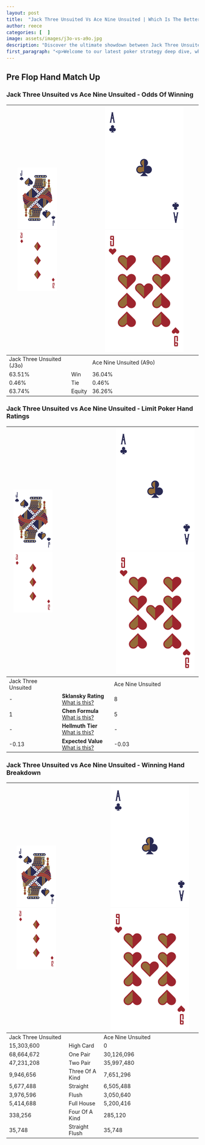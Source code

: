 ```yaml
---
layout: post
title:  "Jack Three Unsuited Vs Ace Nine Unsuited | Which Is The Better Hand In Poker? A Complete Guide"
author: reece
categories: [  ]
image: assets/images/j3o-vs-a9o.jpg
description: "Discover the ultimate showdown between Jack Three Unsuited and Ace Nine Unsuited in poker! Uncover the odds, strategies, and scenarios where one hand triumphs over the other. Get ready to up your poker game with this thrilling analysis."
first_paragraph: "<p>Welcome to our latest poker strategy deep dive, where we're pitting two distinct hands against each other in a high-stakes showdown: Jack Three Unsuited vs Ace Nine Unsuited.</p><p>In the dynamic world of poker, every decision counts, and knowing which hand holds the upper hand is key to your success at the table.</p><p>In this article, we'll dissect these two hands, explore the scenarios where one dominates the other, and equip you with the knowledge to make strategic choices that can tip the odds in your favor.</p><p>Get ready to unravel the intriguing dynamics of these poker hands and elevate your game to new heights.</p>"
---
```




[comment]: # (sp0)

## Pre Flop Hand Match Up

<div class="table hand-ratings" markdown="1"> 



### Jack Three Unsuited vs Ace Nine Unsuited - Odds Of Winning


    
| ![image info](assets/images/hand1/J.png) ![image info](assets/images/hand1/3o.png) |  | ![image info](assets/images/hand2/A.png) ![image info](assets/images/hand2/9o.png) |
| -------- | -------- | -------- |
| Jack Three Unsuited (J3o) |  | Ace Nine Unsuited (A9o) |
| 63.51% | Win | 36.04% |
| 0.46% | Tie | 0.46% |
| 63.74% | Equity | 36.26% |




[comment]: # (sp1)



### Jack Three Unsuited vs Ace Nine Unsuited - Limit Poker Hand Ratings


    
| ![image info](assets/images/hand1/J.png) ![image info](assets/images/hand1/3o.png) |  | ![image info](assets/images/hand2/A.png) ![image info](assets/images/hand2/9o.png) |
| -------- | -------- | -------- |
| Jack Three Unsuited |  | Ace Nine Unsuited |
| - | **Sklansky Rating** [What is this?](/sklansky-rating-explained) | 8 |
| 1 | **Chen Formula** [What is this?](/chen-formula-explained) | 5 |
| - | **Hellmuth Tier** [What is this?](/Hellmuth-tier-explained) | - |
| -0.13 | **Expected Value** [What is this?](/expected-value-explained) | -0.03 |




[comment]: # (sp2)



### Jack Three Unsuited vs Ace Nine Unsuited - Winning Hand Breakdown


    
| ![image info](assets/images/hand1/J.png) ![image info](assets/images/hand1/3o.png) |  | ![image info](assets/images/hand2/A.png) ![image info](assets/images/hand2/9o.png) |
| -------- | -------- | -------- |
| Jack Three Unsuited |  | Ace Nine Unsuited |
| 15,303,600 | High Card | 0 |
| 68,664,672 | One Pair | 30,126,096 |
| 47,231,208 | Two Pair | 35,997,480 |
| 9,946,656 | Three Of A Kind | 7,651,296 |
| 5,677,488 | Straight | 6,505,488 |
| 3,976,596 | Flush | 3,050,640 |
| 5,414,688 | Full House | 5,200,416 |
| 338,256 | Four Of A Kind | 285,120 |
| 35,748 | Straight Flush | 35,748 |




[comment]: # (sp3)



</div>

[comment]: # (sp4)



[comment]: # (sp5)

